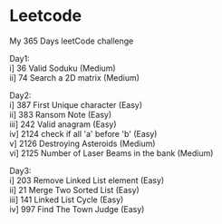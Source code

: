 # Leetcode </br>
My 365 Days leetCode challenge </br>

Day1: </br>
    i] 36 Valid Soduku (Medium) </br>
   ii] 74 Search a 2D matrix (Medium) </br>
    
Day2: </br>
    i] 387 First Unique character (Easy) </br>
   ii] 383 Ransom Note (Easy) </br>
  iii] 242 Valid anagram (Easy) </br>
   iv] 2124 check if all 'a' before 'b' (Easy) </br>
    v] 2126 Destroying Asteroids (Medium) </br>
   vi] 2125 Number of Laser Beams in the bank (Medium) </br>
   
Day3: </br>
    i] 203 Remove Linked List element (Easy) </br>
   ii] 21 Merge Two Sorted List (Easy) </br>
  iii] 141 Linked List Cycle (Easy) </br>
   iv] 997 Find The Town Judge (Easy) </br>
